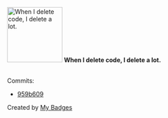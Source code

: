 <img src="https://my-badges.github.io/my-badges/mass-delete-commit.png" alt="When I delete code, I delete a lot." title="When I delete code, I delete a lot." width="128">
<strong>When I delete code, I delete a lot.</strong>
<br><br>

Commits:

- <a href="https://github.com/Siddhant-K-code/OGBV/commit/959b6098fa3d8cbcc8cceaaf0b45bc9ee2f30529">959b609</a>


Created by <a href="https://github.com/my-badges/my-badges">My Badges</a>